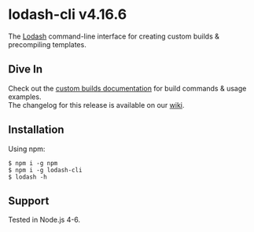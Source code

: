 # lodash-cli v4.16.6

The [Lodash](https://lodash.com/) command-line interface for creating custom builds & precompiling templates.

## Dive In

Check out the [custom builds documentation](https://lodash.com/custom-builds) for build commands & usage examples.<br>
The changelog for this release is available on our [wiki](https://github.com/lodash/lodash-cli/wiki/Changelog).

## Installation

Using npm:

```shell
$ npm i -g npm
$ npm i -g lodash-cli
$ lodash -h
```

## Support

Tested in Node.js 4-6.
